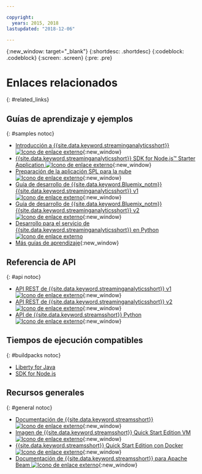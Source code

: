 ```yaml
---

copyright:
  years: 2015, 2018
lastupdated: "2018-12-06"

---
```


<!-- Attribute definitions -->
{:new_window: target="_blank"}
{:shortdesc: .shortdesc}
{:codeblock: .codeblock}
{:screen: .screen}
{:pre: .pre}

# Enlaces relacionados
{: #related_links}

## Guías de aprendizaje y ejemplos
{: #samples notoc}
* [Introducción a {{site.data.keyword.streaminganalyticsshort}} ![Icono de enlace externo](../../icons/launch-glyph.svg "Icono de enlace externo")](https://developer.ibm.com/streamsdev/docs/streaming-analytics-now-available-bluemix){:new_window}
* [{{site.data.keyword.streaminganalyticsshort}} SDK for Node.js™ Starter Application ![Icono de enlace externo](../../icons/launch-glyph.svg "Icono de enlace externo")](https://www.ibm.com/developerworks/library/ba-bluemix-detect-complex-events-from-data-stream-trs/index.html){:new_window}
* [Preparación de la aplicación SPL para la nube ![Icono de enlace externo](../../icons/launch-glyph.svg "Icono de enlace externo")](https://developer.ibm.com/streamsdev/docs/getting-spl-application-ready-cloud){:new_window}
* [Guía de desarrollo de {{site.data.keyword.Bluemix_notm}} {{site.data.keyword.streaminganalyticsshort}} v1 ![Icono de enlace externo](../../icons/launch-glyph.svg "Icono de enlace externo")](https://developer.ibm.com/streamsdev/docs/bluemix-streaming-analytics-development-guide/){:new_window}
* [Guía de desarrollo de {{site.data.keyword.Bluemix_notm}} {{site.data.keyword.streaminganalyticsshort}} v2 ![Icono de enlace externo](../../icons/launch-glyph.svg "Icono de enlace externo")](https://developer.ibm.com/streamsdev/docs/streaming-analytics-dev-guide/){:new_window}
* [Desarrollo para el servicio de {{site.data.keyword.streaminganalyticsshort}} en Python ![Icono de enlace externo](../../icons/launch-glyph.svg "Icono de enlace externo")](http://ibmstreams.github.io/streamsx.documentation/docs/python/1.6/python-appapi-devguide-2a/index.html)
* [Más guías de aprendizaje](/docs/services/StreamingAnalytics/r_integrating_cloudant_rest.html){:new_window}


## Referencia de API
{: #api notoc}
* [API REST de {{site.data.keyword.streaminganalyticsshort}} v1 ![Icono de enlace externo](../../icons/launch-glyph.svg "Icono de enlace externo")](https://{DomainName}/apidocs/streaming-analytics-v1){:new_window}
* [API REST de {{site.data.keyword.streaminganalyticsshort}} v2 ![Icono de enlace externo](../../icons/launch-glyph.svg "Icono de enlace externo")](https://{DomainName}/apidocs/streaming-analytics-v2){:new_window}
* [API de {{site.data.keyword.streamsshort}} Python ![Icono de enlace externo](../../icons/launch-glyph.svg "Icono de enlace externo")](http://ibmstreams.github.io/streamsx.documentation/docs/python/1.6/python-appapi-devguide/){:new_window}


## Tiempos de ejecución compatibles
{: #buildpacks notoc}
* [Liberty for Java](/docs/runtimes/liberty/index.html#liberty)
* [SDK for Node.js](/docs/runtimes/nodejs/index.html#nodejs)

## Recursos generales
{: #general notoc}
* [Documentación de {{site.data.keyword.streamsshort}} ![Icono de enlace externo](../../icons/launch-glyph.svg "Icono de enlace externo")](http://www.ibm.com/support/knowledgecenter/SSCRJU_4.3.0/com.ibm.streams.welcome.doc/doc/kc-homepage.html){:new_window}
* [Imagen de {{site.data.keyword.streamsshort}} Quick Start Edition VM ![Icono de enlace externo](../../icons/launch-glyph.svg "Icono de enlace externo")](http://ibmstreams.github.io/streamsx.documentation/docs/4.3/qse-intro/){:new_window}
* [{{site.data.keyword.streamsshort}} Quick Start Edition con Docker ![Icono de enlace externo](../../icons/launch-glyph.svg "Icono de enlace externo")](http://ibmstreams.github.io/streamsx.documentation/docs/4.3/qse-install-docker/){:new_window}
* [Documentación de {{site.data.keyword.streamsshort}} para Apache Beam
![Icono de enlace externo](../../icons/launch-glyph.svg "Icono de enlace externo")](https://ibmstreams.github.io/streamsx.documentation/docs/beamrunner/beamrunner-1-intro/){:new_window}
